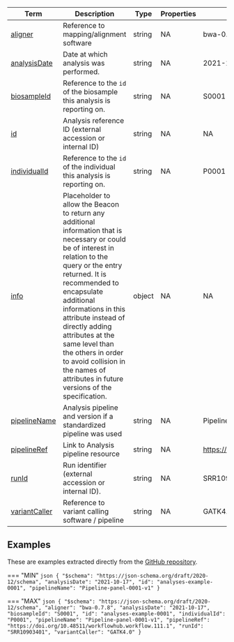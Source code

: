 |Term | Description | Type | Properties | Example | Enum|
| ---| ---| ---| ---| ---| --- |
| [aligner](./obj/aligner.md) | Reference to mapping/alignment software | string | NA | bwa-0.7.8 | NA|
| [analysisDate](./obj/analysisDate.md) | Date at which analysis was performed. | string | NA | 2021-10-17 | NA|
| [biosampleId](./obj/biosampleId.md) | Reference to the `id` of the biosample this analysis is reporting on. | string | NA | S0001 | NA|
| [id](./obj/id.md) | Analysis reference ID (external accession or internal ID) | string | NA | NA | NA|
| [individualId](./obj/individualId.md) | Reference to the `id` of the individual this analysis is reporting on. | string | NA | P0001 | NA|
| [info](./obj/info.md) | Placeholder to allow the Beacon to return any additional information that is necessary or could be of interest in relation to the query or the entry returned. It is recommended to encapsulate additional informations in this attribute instead of directly adding attributes at the same level than the others in order to avoid collision in the names of attributes in future versions of the specification. | object | NA | NA | NA|
| [pipelineName](./obj/pipelineName.md) | Analysis pipeline and version if a standardized pipeline was used | string | NA | Pipeline-panel-0001-v1 | NA|
| [pipelineRef](./obj/pipelineRef.md) | Link to Analysis pipeline resource | string | NA | https://doi.org/10.48511/workflowhub.workflow.111.1 | NA|
| [runId](./obj/runId.md) | Run identifier (external accession or internal ID). | string | NA | SRR10903401 | NA|
| [variantCaller](./obj/variantCaller.md) | Reference to variant calling software / pipeline | string | NA | GATK4.0 | NA|

## Examples
These are examples extracted directly from the [GitHub repository](https://github.com/ga4gh-beacon/beacon-v2-Models).

=== "MIN"
	```json
	{
	    "$schema": "https://json-schema.org/draft/2020-12/schema",
	    "analysisDate": "2021-10-17",
	    "id": "analyses-example-0001",
	    "pipelineName": "Pipeline-panel-0001-v1"
	}
	```

=== "MAX"
	```json
	{
	    "$schema": "https://json-schema.org/draft/2020-12/schema",
	    "aligner": "bwa-0.7.8",
	    "analysisDate": "2021-10-17",
	    "biosampleId": "S0001",
	    "id": "analyses-example-0001",
	    "individualId": "P0001",
	    "pipelineName": "Pipeline-panel-0001-v1",
	    "pipelineRef": "https://doi.org/10.48511/workflowhub.workflow.111.1",
	    "runId": "SRR10903401",
	    "variantCaller": "GATK4.0"
	}
	```

